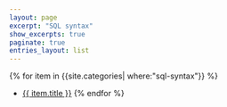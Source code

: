 ```yaml
---
layout: page
excerpt: "SQL syntax"
show_excerpts: true
paginate: true
entries_layout: list
---
```


{% for item in {{site.categories| where:"sql-syntax"}} %}
  - <a href="{{ item.url }}">{{ item.title }}</a>
{% endfor %}